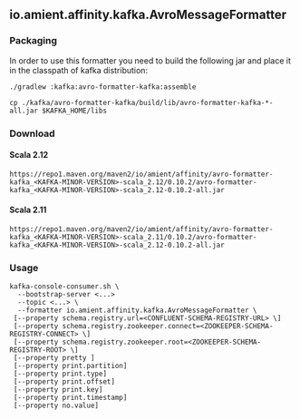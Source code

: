 ## io.amient.affinity.kafka.AvroMessageFormatter


### Packaging

In order to use this formatter you need to build the following jar and place it in the classpath of kafka distribution:

    ./gradlew :kafka:avro-formatter-kafka:assemble

    cp ./kafka/avro-formatter-kafka/build/lib/avro-formatter-kafka-*-all.jar $KAFKA_HOME/libs


### Download

#### Scala 2.12
    
    https://repo1.maven.org/maven2/io/amient/affinity/avro-formatter-kafka_<KAFKA-MINOR-VERSION>-scala_2.12/0.10.2/avro-formatter-kafka_<KAFKA-MINOR-VERSION>-scala_2.12-0.10.2-all.jar

#### Scala 2.11

    https://repo1.maven.org/maven2/io/amient/affinity/avro-formatter-kafka_<KAFKA-MINOR-VERSION>-scala_2.11/0.10.2/avro-formatter-kafka_<KAFKA-MINOR-VERSION>-scala_2.12-0.10.2-all.jar

### Usage

    kafka-console-consumer.sh \
      --bootstrap-server <...> 
      --topic <...> \
      --formatter io.amient.affinity.kafka.AvroMessageFormatter \
     [--property schema.registry.url=<CONFLUENT-SCHEMA-REGISTRY-URL> \]
     [--property schema.registry.zookeeper.connect=<ZOOKEEPER-SCHEMA-REGISTRY-CONNECT> \]
     [--property schema.registry.zookeeper.root=<ZOOKEEPER-SCHEMA-REGISTRY-ROOT> \]
     [--property pretty ]
     [--property print.partition]
     [--property print.type]
     [--property print.offset]
     [--property print.key] 
     [--property print.timestamp]
     [--property no.value]